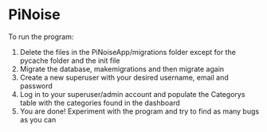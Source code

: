 # PiNoise

To run the program:
  1) Delete the files in the PiNoiseApp/migrations folder except for the pycache folder and the init file
  2) Migrate the database, makemigrations and then migrate again
  3) Create a new superuser with your desired username, email and password
  4) Log in to your superuser/admin account and populate the Categorys table with the categories found in the dashboard
  5) You are done! Experiment with the program and try to find as many bugs as you can
